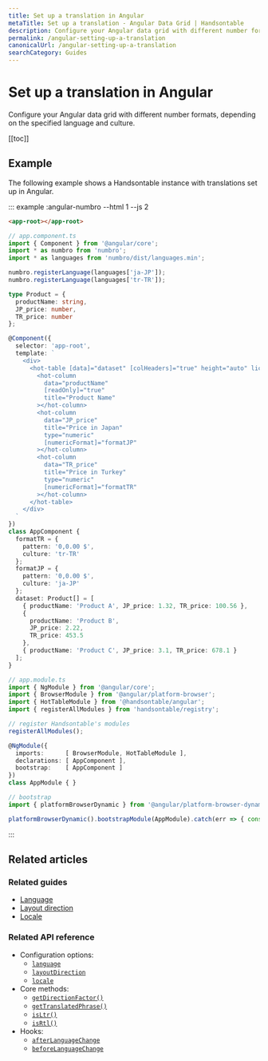 ```yaml
---
title: Set up a translation in Angular
metaTitle: Set up a translation - Angular Data Grid | Handsontable
description: Configure your Angular data grid with different number formats, depending on the specified language and culture.
permalink: /angular-setting-up-a-translation
canonicalUrl: /angular-setting-up-a-translation
searchCategory: Guides
---
```


# Set up a translation in Angular

Configure your Angular data grid with different number formats, depending on the specified language and culture.

[[toc]]

## Example

The following example shows a Handsontable instance with translations set up in Angular.

::: example :angular-numbro --html 1 --js 2
```html
<app-root></app-root>
```

```ts
// app.component.ts
import { Component } from '@angular/core';
import * as numbro from 'numbro';
import * as languages from 'numbro/dist/languages.min';

numbro.registerLanguage(languages['ja-JP']);
numbro.registerLanguage(languages['tr-TR']);

type Product = {
  productName: string,
  JP_price: number,
  TR_price: number
};

@Component({
  selector: 'app-root',
  template: `
    <div>
      <hot-table [data]="dataset" [colHeaders]="true" height="auto" licenseKey="non-commercial-and-evaluation">
        <hot-column
          data="productName"
          [readOnly]="true"
          title="Product Name"
        ></hot-column>
        <hot-column
          data="JP_price"
          title="Price in Japan"
          type="numeric"
          [numericFormat]="formatJP"
        ></hot-column>
        <hot-column
          data="TR_price"
          title="Price in Turkey"
          type="numeric"
          [numericFormat]="formatTR"
        ></hot-column>
      </hot-table>
    </div>
  `
})
class AppComponent {
  formatTR = {
    pattern: '0,0.00 $',
    culture: 'tr-TR'
  };
  formatJP = {
    pattern: '0,0.00 $',
    culture: 'ja-JP'
  };
  dataset: Product[] = [
    { productName: 'Product A', JP_price: 1.32, TR_price: 100.56 },
    {
      productName: 'Product B',
      JP_price: 2.22,
      TR_price: 453.5
    },
    { productName: 'Product C', JP_price: 3.1, TR_price: 678.1 }
  ];
}

// app.module.ts
import { NgModule } from '@angular/core';
import { BrowserModule } from '@angular/platform-browser';
import { HotTableModule } from '@handsontable/angular';
import { registerAllModules } from 'handsontable/registry';

// register Handsontable's modules
registerAllModules();

@NgModule({
  imports:      [ BrowserModule, HotTableModule ],
  declarations: [ AppComponent ],
  bootstrap:    [ AppComponent ]
})
class AppModule { }

// bootstrap
import { platformBrowserDynamic } from '@angular/platform-browser-dynamic';

platformBrowserDynamic().bootstrapModule(AppModule).catch(err => { console.error(err) });
```
:::

## Related articles

### Related guides

- [Language](@/guides/internationalization/language.md)
- [Layout direction](@/guides/internationalization/layout-direction.md)
- [Locale](@/guides/internationalization/locale.md)

### Related API reference

- Configuration options:
  - [`language`](@/api/options.md#language)
  - [`layoutDirection`](@/api/options.md#layoutdirection)
  - [`locale`](@/api/options.md#locale)
- Core methods:
  - [`getDirectionFactor()`](@/api/core.md#getdirectionfactor)
  - [`getTranslatedPhrase()`](@/api/core.md#gettranslatedphrase)
  - [`isLtr()`](@/api/core.md#isltr)
  - [`isRtl()`](@/api/core.md#isrtl)
- Hooks:
  - [`afterLanguageChange`](@/api/hooks.md#afterlanguagechange)
  - [`beforeLanguageChange`](@/api/hooks.md#beforelanguagechange)
